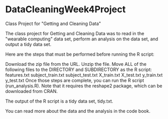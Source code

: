 # DataCleaningWeek4Project

Class Project for "Getting and Cleaning Data"

The class project for Getting and Cleaning Data was to read in the "wearable computing" data set, perform an analysis on the data set, and output a tidy data set.

Here are the steps that must be performed before running the R script:

Download the zip file from the URL.
Unzip the file.
Move ALL of the following files to the DIRECTORY and SUBDIRECTORY as the R script:
features.txt
subject_train.txt
subject_test.txt
X_train.txt
X_test.txt
y_train.txt
y_test.txt
Once those steps are complete, you can run the R script (run_analysis.R). Note that it requires the reshape2 package, which can be downloaded from CRAN.

The output of the R script is a tidy data set, tidy.txt.

You can read more about the data and the analysis in the code book.
